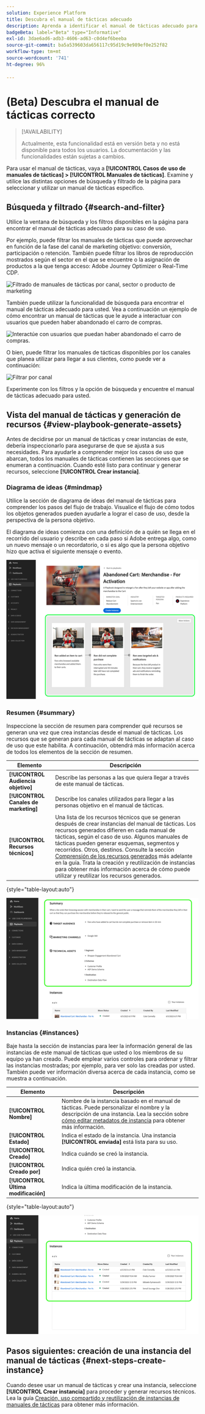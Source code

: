 ```yaml
---
solution: Experience Platform
title: Descubra el manual de tácticas adecuado
description: Aprenda a identificar el manual de tácticas adecuado para su caso de uso y actívelo.
badgeBeta: label="Beta" type="Informative"
exl-id: 3dae6ad6-adb3-4606-ad63-c0d4ef6beeba
source-git-commit: ba5a539603da656117c95d19c9e989ef0e252f82
workflow-type: tm+mt
source-wordcount: '741'
ht-degree: 96%

---
```


# (Beta) Descubra el manual de tácticas correcto

>[!AVAILABILITY]
>
>Actualmente, esta funcionalidad está en versión beta y no está disponible para todos los usuarios. La documentación y las funcionalidades están sujetas a cambios.

Para usar el manual de tácticas, vaya a **[!UICONTROL Casos de uso de manuales de tácticas] > [!UICONTROL Manuales de tácticas]**. Examine y utilice las distintas opciones de búsqueda y filtrado de la página para seleccionar y utilizar un manual de tácticas específico.

## Búsqueda y filtrado {#search-and-filter}

Utilice la ventana de búsqueda y los filtros disponibles en la página para encontrar el manual de tácticas adecuado para su caso de uso.

Por ejemplo, puede filtrar los manuales de tácticas que puede aprovechar en función de la fase del canal de marketing objetivo: conversión, participación o retención. También puede filtrar los libros de reproducción mostrados según el sector en el que se encuentre o la asignación de productos a la que tenga acceso: Adobe Journey Optimizer o Real-Time CDP.

![Filtrado de manuales de tácticas por canal, sector o producto de marketing](/help/use-case-playbooks/assets/playbooks/ui-guide/filter-by-funnel-industry-product.gif)

También puede utilizar la funcionalidad de búsqueda para encontrar el manual de tácticas adecuado para usted. Vea a continuación un ejemplo de cómo encontrar un manual de tácticas que le ayude a interactuar con usuarios que pueden haber abandonado el carro de compras.

![Interactúe con usuarios que puedan haber abandonado el carro de compras.](/help/use-case-playbooks/assets/playbooks/ui-guide/engage-abandoned-cart.gif)

O bien, puede filtrar los manuales de tácticas disponibles por los canales que planea utilizar para llegar a sus clientes, como puede ver a continuación:

![Filtrar por canal](/help/use-case-playbooks/assets/playbooks/ui-guide/channel-select-filter.gif)

Experimente con los filtros y la opción de búsqueda y encuentre el manual de tácticas adecuado para usted.

## Vista del manual de tácticas y generación de recursos {#view-playbook-generate-assets}

Antes de decidirse por un manual de tácticas y crear instancias de este, debería inspeccionarlo para asegurarse de que se ajusta a sus necesidades. Para ayudarle a comprender mejor los casos de uso que abarcan, todos los manuales de tácticas contienen las secciones que se enumeran a continuación. Cuando esté listo para continuar y generar recursos, seleccione **[!UICONTROL Crear instancia]**.

### Diagrama de ideas {#mindmap}

Utilice la sección de diagrama de ideas del manual de tácticas para comprender los pasos del flujo de trabajo. Visualice el flujo de cómo todos los objetos generados pueden ayudarle a lograr el caso de uso, desde la perspectiva de la persona objetivo.

El diagrama de ideas comienza con una definición de a quién se llega en el recorrido del usuario y describe en cada paso si Adobe entrega algo, como un nuevo mensaje o un recordatorio, o si es algo que la persona objetivo hizo que activa el siguiente mensaje o evento.

![Diagrama de ideas del manual de tácticas resaltado.](/help/use-case-playbooks/assets/playbooks/ui-guide/playbook-mindmap.png)


### Resumen {#summary}

Inspeccione la sección de resumen para comprender qué recursos se generan una vez que crea instancias desde el manual de tácticas. Los recursos que se generan para cada manual de tácticas se adaptan al caso de uso que este habilita. A continuación, obtendrá más información acerca de todos los elementos de la sección de resumen.

| Elemento | Descripción |
---------|----------|
| **[!UICONTROL Audiencia objetivo]** | Describe las personas a las que quiera llegar a través de este manual de tácticas. |
| **[!UICONTROL Canales de marketing]** | Describe los canales utilizados para llegar a las personas objetivo en el manual de tácticas. |
| **[!UICONTROL Recursos técnicos]** | Una lista de los recursos técnicos que se generan después de crear instancias del manual de tácticas. Los recursos generados difieren en cada manual de tácticas, según el caso de uso. Algunos manuales de tácticas pueden generar esquemas, segmentos y recorridos. Otros, destinos. Consulte la sección [Comprensión de los recursos generados](/help/use-case-playbooks/playbooks/create-share-reuse.md#understand-assets) más adelante en la guía. Trata la creación y reutilización de instancias para obtener más información acerca de cómo puede utilizar y reutilizar los recursos generados. |

{style="table-layout:auto"}

![Resumen del manual de tácticas resaltado](/help/use-case-playbooks/assets/playbooks/ui-guide/playbook-summary.png)

### Instancias {#instances}

Baje hasta la sección de instancias para leer la información general de las instancias de este manual de tácticas que usted o los miembros de su equipo ya han creado. Puede emplear varios controles para ordenar y filtrar las instancias mostradas; por ejemplo, para ver solo las creadas por usted. También puede ver información diversa acerca de cada instancia, como se muestra a continuación.

| Elemento | Descripción |
|---------|----------|
| **[!UICONTROL Nombre]** | Nombre de la instancia basado en el manual de tácticas. Puede personalizar el nombre y la descripción de una instancia. Lea la sección sobre [cómo editar metadatos de instancia](/help/use-case-playbooks/playbooks/create-share-reuse.md#edit-instance-metadata) para obtener más información. |
| **[!UICONTROL Estado]** | Indica el estado de la instancia. Una instancia **[!UICONTROL enviada]** está lista para su uso. |
| **[!UICONTROL Creado]** | Indica cuándo se creó la instancia. |
| **[!UICONTROL Creado por]** | Indica quién creó la instancia. |
| **[!UICONTROL Última modificación]** | Indica la última modificación de la instancia. |

{style="table-layout:auto"}

![Instancia del manual de tácticas resaltada.](/help/use-case-playbooks/assets/playbooks/ui-guide/playbook-instances.png)

## Pasos siguientes: creación de una instancia del manual de tácticas {#next-steps-create-instance}

Cuando desee usar un manual de tácticas y crear una instancia, seleccione **[!UICONTROL Crear instancia]** para proceder y generar recursos técnicos. Lea la guía [Creación, uso compartido y reutilización de instancias de manuales de tácticas](/help/use-case-playbooks/playbooks/create-share-reuse.md) para obtener más información.

